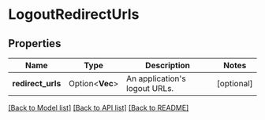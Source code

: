 # LogoutRedirectUrls

## Properties

Name | Type | Description | Notes
------------ | ------------- | ------------- | -------------
**redirect_urls** | Option<**Vec<String>**> | An application's logout URLs. | [optional]

[[Back to Model list]](../README.md#documentation-for-models) [[Back to API list]](../README.md#documentation-for-api-endpoints) [[Back to README]](../README.md)


